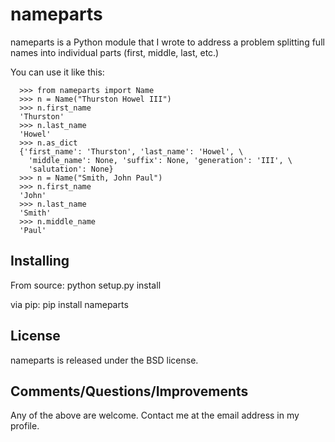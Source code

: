 nameparts
=========

nameparts is a Python module that I wrote to address a problem splitting full names into individual
parts (first, middle, last, etc.)

You can use it like this:

      >>> from nameparts import Name
      >>> n = Name("Thurston Howel III")
      >>> n.first_name
      'Thurston'
      >>> n.last_name
      'Howel'
      >>> n.as_dict
      {'first_name': 'Thurston', 'last_name': 'Howel', \
        'middle_name': None, 'suffix': None, 'generation': 'III', \
        'salutation': None}
      >>> n = Name("Smith, John Paul")
      >>> n.first_name
      'John'
      >>> n.last_name
      'Smith'
      >>> n.middle_name
      'Paul'

Installing
----------
From source:
       python setup.py install

via pip:
       pip install nameparts

License
-------
nameparts is released under the BSD license.

Comments/Questions/Improvements
-------------------------------
Any of the above are welcome.  Contact me at the email address in my profile.
